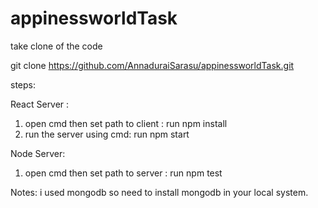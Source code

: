 # appinessworldTask

take clone of the code

git clone https://github.com/AnnaduraiSarasu/appinessworldTask.git

steps:

React Server :

1. open cmd then set path to client : run npm install
2. run the server using cmd:  run npm start

Node Server:

1. open cmd then set path to server : run npm test

Notes:
 i used mongodb so need to install mongodb in your local system.